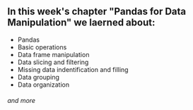 ## In this week's chapter **"Pandas for Data Manipulation"** we laerned about:

* Pandas
* Basic operations
* Data frame manipulation
* Data slicing and filtering
* Missing data indentification and filling
* Data grouping
* Data organization

###### and more
